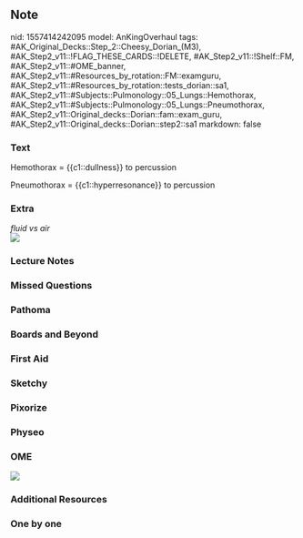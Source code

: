 ## Note
nid: 1557414242095
model: AnKingOverhaul
tags: #AK_Original_Decks::Step_2::Cheesy_Dorian_(M3), #AK_Step2_v11::!FLAG_THESE_CARDS::!DELETE, #AK_Step2_v11::!Shelf::FM, #AK_Step2_v11::#OME_banner, #AK_Step2_v11::#Resources_by_rotation::FM::examguru, #AK_Step2_v11::#Resources_by_rotation::tests_dorian::sa1, #AK_Step2_v11::#Subjects::Pulmonology::05_Lungs::Hemothorax, #AK_Step2_v11::#Subjects::Pulmonology::05_Lungs::Pneumothorax, #AK_Step2_v11::Original_decks::Dorian::fam::exam_guru, #AK_Step2_v11::Original_decks::Dorian::step2::sa1
markdown: false

### Text
Hemothorax = {{c1::dullness}} to percussion
<div>
  Pneumothorax = {{c1::hyperresonance}} to percussion
</div>

### Extra
<div>
  <i>fluid vs air</i>
</div>
<div>
  <i><img src="Pulmonary%20Auscultation%20PE%20Findings.png"></i>
</div>

### Lecture Notes


### Missed Questions


### Pathoma


### Boards and Beyond


### First Aid


### Sketchy


### Pixorize


### Physeo


### OME
<div class="ome-widget">
  <a href="https://onlinemeded.org?ref=anki"><img src=
  "_OME_AnkiFlashcards_General_7.png"></a>
</div>

### Additional Resources


### One by one

